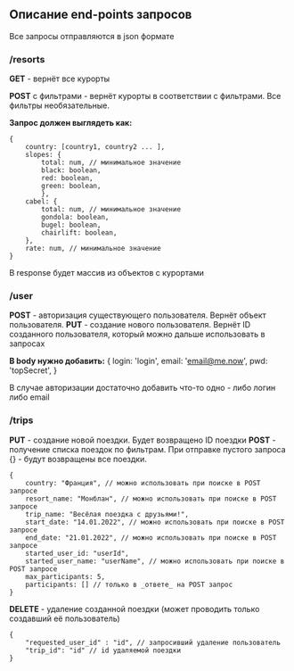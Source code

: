 ## Описание end-points запросов

Все запросы отправляются в json формате

### /resorts

**GET** - вернёт все курорты

**POST** с фильтрами - вернёт курорты в соответствии с фильтрами. Все фильтры необязательные.

**Запрос должен выглядеть как:** 

    {
        country: [country1, country2 ... ],
        slopes: { 
            total: num, // минимальное значение
            black: boolean,
            red: boolean,
            green: boolean,
            },
        cabel: {
            total: num, // минимальное значение
            gondola: boolean,
            bugel: boolean,
            chairlift: boolean,
        },
        rate: num, // минимальное значение
    }

В response будет массив из объектов с курортами 

### /user

**POST** - авторизация существующего пользователя. Вернёт объект пользователя. 
**PUT** - создание нового пользователя. Вернёт ID созданного пользователя, который можно дальше использовать в запросах

**В body нужно добавить:**
    {
      login: 'login',
      email: 'email@me.now',
      pwd: 'topSecret',
    }

В случае авторизации достаточно добавить что-то одно - либо логин либо email 

### /trips

**PUT** - создание новой поездки. Будет возвращено ID поездки 
**POST** - получение списка поездок по фильтрам. При отправке пустого запроса {} - будут возвращены все поездки. 

    {
        country: "Франция", // можно использовать при поиске в POST запросе
        resort_name: "Монблан", // можно использовать при поиске в POST запросе
        trip_name: "Весёлая поездка с друзьями!",
        start_date: "14.01.2022", // можно использовать при поиске в POST запросе 
        end_date: "21.01.2022", // можно использовать при поиске в POST запросе
        started_user_id: "userId", 
        started_user_name: "userName", // можно использовать при поиске в POST запросе 
        max_participants: 5,
        participants: [] // только в _ответе_ на POST запрос 
    }

**DELETE** - удаление созданной поездки (может проводить только создавший её пользователь)

    {
        "requested_user_id" : "id", // запросивший удаление пользователь
        "trip_id": "id" // id удаляемой поездки
    }
